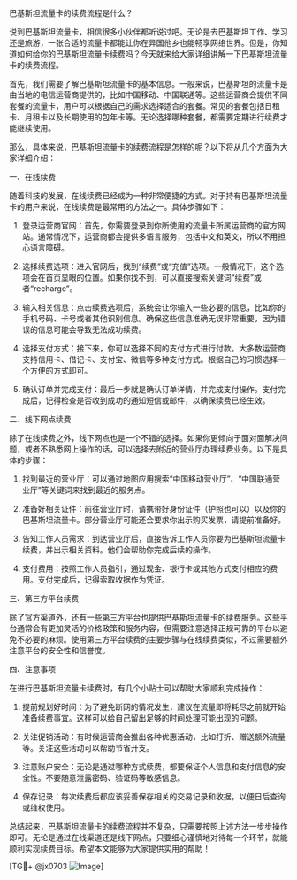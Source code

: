 巴基斯坦流量卡的续费流程是什么？

说到巴基斯坦流量卡，相信很多小伙伴都听说过吧。无论是去巴基斯坦工作、学习还是旅游，一张合适的流量卡都能让你在异国他乡也能畅享网络世界。但是，你知道如何给你的巴基斯坦流量卡续费吗？今天就来给大家详细讲解一下巴基斯坦流量卡的续费流程。

首先，我们需要了解巴基斯坦流量卡的基本信息。一般来说，巴基斯坦的流量卡是由当地的电信运营商提供的，比如中国移动、中国联通等。这些运营商会提供不同套餐的流量卡，用户可以根据自己的需求选择适合的套餐。常见的套餐包括日租卡、月租卡以及长期使用的包年卡等。无论选择哪种套餐，都需要定期进行续费才能继续使用。

那么，具体来说，巴基斯坦流量卡的续费流程是怎样的呢？以下将从几个方面为大家详细介绍：

一、在线续费

随着科技的发展，在线续费已经成为一种非常便捷的方式。对于持有巴基斯坦流量卡的用户来说，在线续费是最常用的方法之一。具体步骤如下：

1. 登录运营商官网：首先，你需要登录到你所使用的流量卡所属运营商的官方网站。通常情况下，运营商都会提供多语言服务，包括中文和英文，所以不用担心语言障碍。

2. 选择续费选项：进入官网后，找到“续费”或“充值”选项。一般情况下，这个选项会在首页显眼的位置。如果你找不到，可以直接搜索关键词“续费”或者“recharge”。

3. 输入相关信息：点击续费选项后，系统会让你输入一些必要的信息，比如你的手机号码、卡号或者其他识别信息。确保这些信息准确无误非常重要，因为错误的信息可能会导致无法成功续费。

4. 选择支付方式：接下来，你可以选择不同的支付方式进行付款。大多数运营商支持信用卡、借记卡、支付宝、微信等多种支付方式。根据自己的习惯选择一个方便的方式即可。

5. 确认订单并完成支付：最后一步就是确认订单详情，并完成支付操作。支付完成后，记得检查是否收到成功的通知短信或邮件，以确保续费已经生效。

二、线下网点续费

除了在线续费之外，线下网点也是一个不错的选择。如果你更倾向于面对面解决问题，或者不熟悉网上操作的话，可以选择去附近的营业厅办理续费业务。以下是具体的步骤：

1. 找到最近的营业厅：可以通过地图应用搜索“中国移动营业厅”、“中国联通营业厅”等关键词来找到最近的服务点。

2. 准备好相关证件：前往营业厅时，请携带好身份证件（护照也可以）以及你的巴基斯坦流量卡。部分营业厅可能还会要求你出示购买发票，请提前准备好。

3. 告知工作人员需求：到达营业厅后，直接告诉工作人员你要为巴基斯坦流量卡续费，并出示相关资料。他们会帮助你完成后续的操作。

4. 支付费用：按照工作人员指引，通过现金、银行卡或其他方式支付相应的费用。支付完成后，记得索取收据作为凭证。

三、第三方平台续费

除了官方渠道外，还有一些第三方平台也提供巴基斯坦流量卡的续费服务。这些平台通常会有更加灵活的价格政策和服务内容，但需要注意选择正规可靠的平台以避免不必要的麻烦。使用第三方平台续费的主要步骤与在线续费类似，不过需要额外注意平台的安全性和信誉度。

四、注意事项

在进行巴基斯坦流量卡续费时，有几个小贴士可以帮助大家顺利完成操作：

1. 提前规划好时间：为了避免断网的情况发生，建议在流量即将耗尽之前就开始准备续费事宜。这样可以给自己留出足够的时间处理可能出现的问题。

2. 关注促销活动：有时候运营商会推出各种优惠活动，比如打折、赠送额外流量等。关注这些活动可以帮助节省开支。

3. 注意账户安全：无论是通过哪种方式续费，都要保证个人信息和支付信息的安全性。不要随意泄露密码、验证码等敏感信息。

4. 保存记录：每次续费后都应该妥善保存相关的交易记录和收据，以便日后查询或维权使用。

总结起来，巴基斯坦流量卡的续费流程并不复杂，只需要按照上述方法一步步操作即可。无论是通过在线渠道还是线下网点，只要细心谨慎地对待每一个环节，就能顺利实现续费目标。希望本文能够为大家提供实用的帮助！

[TG💪+ @jx0703 ![Image](https://github.com/user-attachments/assets/dbca1d08-cadb-493c-b0ec-ad6f7a83f270)]